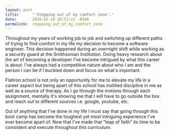 ```yaml
---
layout: post
title:      "'Stepping out of my comfort zone'."
date:       2020-02-19 20:53:21 -0500
permalink:  stepping_out_of_my_comfort_zone
---
```



Throughout my years of working job to job and switching up different paths of trying to find comfort in my life my decision to become a software engineer. This decision happened during an overnight shift while working as a security guard at the Smithsonian Institution. Doing heavy research about the art of becoming a developer I've become intrigued by what this career is about. I've always had a competitive nature about who I am and the person I can be if I buckled down and focus on what's important.

Flatiron school is not only an opportunity for me to elevate my life in a career aspect but being apart of this school has instilled discipline in me as well as a source of therapy. As I go through the motions through each assignment, mentally it's showing me that I will have to go outside the box and reach out to different sources i.e. google, youtube, etc. 

Out of anything that I've done in my life I must say that going through this boot camp has become the toughest yet most intriguing experience I've ever become apart of. Now that I've made that "leap of faith" its time to be consistent and execute throughout this curriculum.

